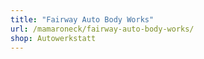 ```yaml
---
title: "Fairway Auto Body Works"
url: /mamaroneck/fairway-auto-body-works/
shop: Autowerkstatt
---
```

